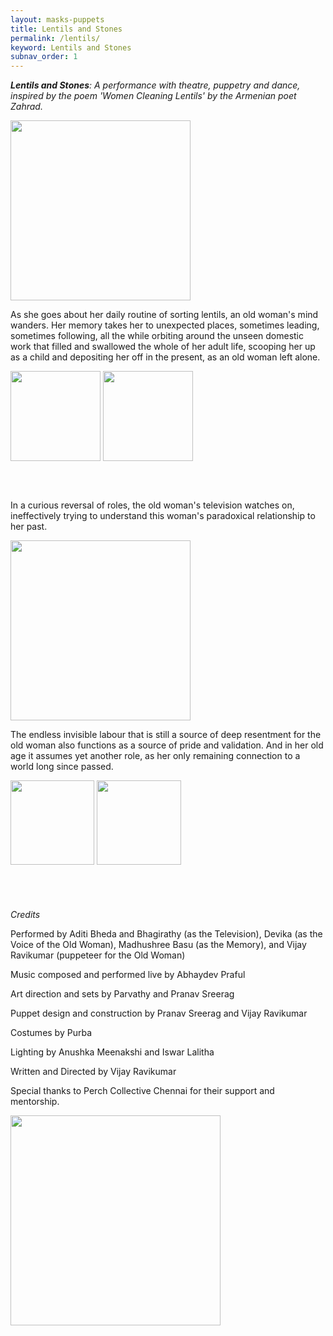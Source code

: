 ```yaml
---
layout: masks-puppets
title: Lentils and Stones
permalink: /lentils/
keyword: Lentils and Stones
subnav_order: 1
---
```





<i><b>Lentils and Stones</b>: A performance with theatre, puppetry and dance, inspired by the poem
'Women Cleaning Lentils' by the Armenian poet Zahrad.</i>



 <img src="../images/commissions/lentils8.png"  class="alignright" style="min-width: 18rem; width: 30vw">




As she goes about her daily routine of sorting lentils, an old woman's mind wanders. Her memory takes her to unexpected places, sometimes leading, sometimes following, all the while orbiting around the unseen domestic work that filled and swallowed the whole of her adult life, scooping her up as a child and depositing her off in the present, as an old woman left alone. 


<div class="flex-container">
 <img src="../images/commissions/lentils3.jpg"  style="min-height: 12rem; height: 15vw">
  <img src="../images/commissions/lentils4.jpg"  style="min-height: 12rem; height: 15vw">
</div>


In a curious reversal of roles, the old woman's television watches on, ineffectively trying to understand this woman's paradoxical relationship to her past.


  <img src="../images/commissions/lentils5.jpg" class="alignright" style="min-width: 20rem; width: 30vw">


The endless invisible labour that is still a source of deep resentment for the old woman  also functions as a source of pride and validation.  And in her old age it assumes yet another role, as her only remaining connection to a world long since passed.


<div class="flex-container">
 <img src="../images/commissions/lentils6.jpg" style="min-height: 12rem; height: 14vw">
  <img src="../images/commissions/lentils7.jpg" style="min-height: 12rem; height: 14vw">
</div>


<i>Credits</i>

Performed by Aditi Bheda and Bhagirathy (as the Television), Devika (as the Voice of the Old Woman), Madhushree Basu (as the Memory), and Vijay Ravikumar (puppeteer for the Old Woman)

Music composed and performed live by Abhaydev Praful

Art direction and sets by Parvathy and Pranav Sreerag

Puppet design and construction by Pranav Sreerag and Vijay Ravikumar

Costumes by Purba

Lighting by Anushka Meenakshi and Iswar Lalitha

Written and Directed by Vijay Ravikumar

Special thanks to  Perch Collective Chennai for their support and mentorship.


<div class="flex-container">
 <img src="../images/commissions/lentils1.jpg" style="min-width: 18rem; width: 35vw">
</div>
